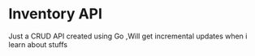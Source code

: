 # Inventory API

Just  a CRUD API created using Go ,Will get incremental updates when i learn about stuffs
